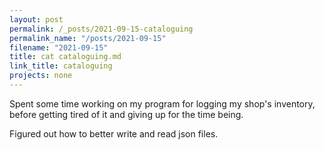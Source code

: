 ```yaml
---
layout: post
permalink: /_posts/2021-09-15-cataloguing
permalink_name: "/posts/2021-09-15"
filename: "2021-09-15"
title: cat cataloguing.md
link_title: cataloguing
projects: none
---
```

Spent some time working on my program for logging my shop's inventory, before getting tired of it and giving up for the time being.

Figured out how to better write and read json files.
